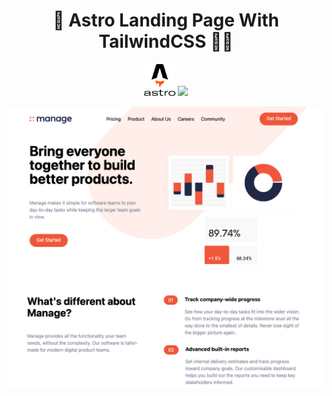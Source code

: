 <h1 align="center">🚀 Astro Landing Page With TailwindCSS 🧑‍🚀</h1>
<p align="center" >
  <img src="/public/img/astro-logo-B3B4DABB0A-seeklogo.com.png"style="width: 50px" />
  <img src="https://cdn.jsdelivr.net/gh/devicons/devicon/icons/tailwindcss/tailwindcss-plain.svg" style="width: 50px"/>
<br  />
<p align="center" >
  <img src="/public/img/screen.png">
</p>
